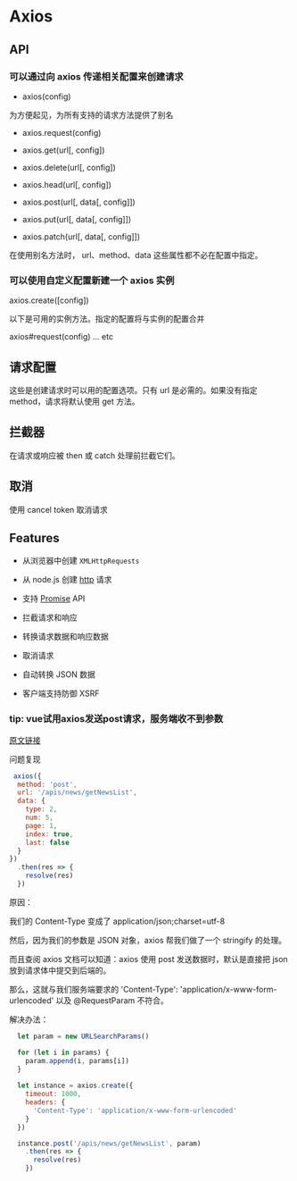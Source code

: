 #  Axios

## API

### 可以通过向 axios 传递相关配置来创建请求

* axios(config)

为方便起见，为所有支持的请求方法提供了别名

* axios.request(config)

* axios.get(url[, config])

* axios.delete(url[, config])

* axios.head(url[, config])

* axios.post(url[, data[, config]])

* axios.put(url[, data[, config]])

* axios.patch(url[, data[, config]])

在使用别名方法时， url、method、data 这些属性都不必在配置中指定。

### 可以使用自定义配置新建一个 axios 实例

axios.create([config])

以下是可用的实例方法。指定的配置将与实例的配置合并

axios#request(config) ... etc

## 请求配置

这些是创建请求时可以用的配置选项。只有 url 是必需的。如果没有指定 method，请求将默认使用 get 方法。

## 拦截器

在请求或响应被 then 或 catch 处理前拦截它们。

## 取消

使用 cancel token 取消请求

## Features

* 从浏览器中创建 `XMLHttpRequests`

* 从 node.js 创建 [http](https://nodejs.org/api/http.html) 请求

* 支持 [Promise](https://developer.mozilla.org/en-US/docs/Web/JavaScript/Reference/Global_Objects/Promise) API

* 拦截请求和响应

* 转换请求数据和响应数据

* 取消请求

* 自动转换 JSON 数据

* 客户端支持防御 XSRF

### tip: vue试用axios发送post请求，服务端收不到参数

[原文链接](https://blog.csdn.net/csdn_yudong/article/details/79668655)

问题复现

```javascript
 axios({
  method: 'post',
  url: '/apis/news/getNewsList',
  data: {
    type: 2,
    num: 5,
    page: 1,
    index: true,
    last: false
  }
})
  .then(res => {
    resolve(res)
  })
```

原因：

我们的 Content-Type 变成了 application/json;charset=utf-8

然后，因为我们的参数是 JSON 对象，axios 帮我们做了一个 stringify 的处理。

而且查阅 axios 文档可以知道：axios 使用 post 发送数据时，默认是直接把 json 放到请求体中提交到后端的。

那么，这就与我们服务端要求的 'Content-Type': 'application/x-www-form-urlencoded' 以及 @RequestParam 不符合。

解决办法：

```javascript
  let param = new URLSearchParams()

  for (let i in params) {
    param.append(i, params[i])
  }
  
  let instance = axios.create({
    timeout: 1000,
    headers: {
      'Content-Type': 'application/x-www-form-urlencoded'
    }
  })

  instance.post('/apis/news/getNewsList', param)
    .then(res => {
      resolve(res)
    })
```
